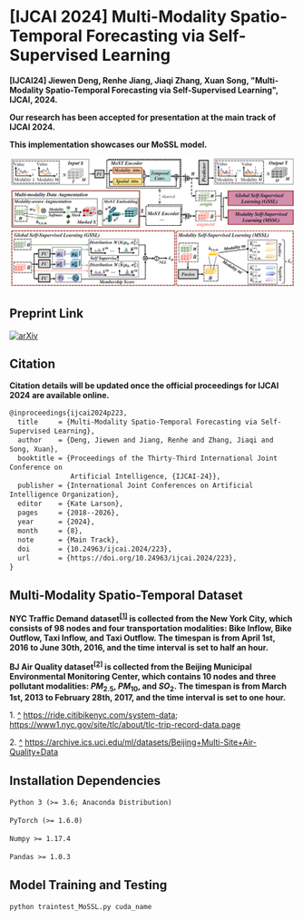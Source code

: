 # [IJCAI 2024] Multi-Modality Spatio-Temporal Forecasting via Self-Supervised Learning

**[IJCAI24] Jiewen Deng, Renhe Jiang, Jiaqi Zhang, Xuan Song, "Multi-Modality Spatio-Temporal Forecasting via Self-Supervised Learning", IJCAI, 2024.**

**Our research has been accepted for presentation at the main track of IJCAI 2024.**

**This implementation showcases our MoSSL model.** 

![image](https://github.com/beginner-sketch/MoSSL/blob/main/img/framework.png)


## Preprint Link
[![arXiv](https://img.shields.io/badge/arXiv-MoSSL-B31B1B.svg)](https://arxiv.org/abs/2405.03255)

## Citation
**Citation details will be updated once the official proceedings for IJCAI 2024 are available online.**

```
@inproceedings{ijcai2024p223,
  title     = {Multi-Modality Spatio-Temporal Forecasting via Self-Supervised Learning},
  author    = {Deng, Jiewen and Jiang, Renhe and Zhang, Jiaqi and Song, Xuan},
  booktitle = {Proceedings of the Thirty-Third International Joint Conference on
               Artificial Intelligence, {IJCAI-24}},
  publisher = {International Joint Conferences on Artificial Intelligence Organization},
  editor    = {Kate Larson},
  pages     = {2018--2026},
  year      = {2024},
  month     = {8},
  note      = {Main Track},
  doi       = {10.24963/ijcai.2024/223},
  url       = {https://doi.org/10.24963/ijcai.2024/223},
}
```

## Multi-Modality Spatio-Temporal Dataset
**NYC Traffic Demand dataset<sup id="a1">[[1]](#f1)</sup> is collected from the New York City, which consists of 98 nodes and four transportation modalities: Bike Inflow, Bike Outflow, Taxi Inflow, and Taxi Outflow. The timespan is from April 1st, 2016 to June 30th, 2016, and the time interval is set to half an hour.**

**BJ Air Quality dataset<sup id="a2">[[2]](#f2)</sup> is collected from the Beijing Municipal Environmental Monitoring Center, which contains 10 nodes and three pollutant modalities: $PM_{2.5}$, $PM_{10}$, and $SO_2$. The timespan is from March 1st, 2013 to February 28th, 2017, and the time interval is set to one hour.**

<span id="f1">1. [^](#a1)</span> https://ride.citibikenyc.com/system-data; https://www1.nyc.gov/site/tlc/about/tlc-trip-record-data.page

<span id="f2">2. [^](#a2)</span> https://archive.ics.uci.edu/ml/datasets/Beijing+Multi-Site+Air-Quality+Data

## Installation Dependencies
``` 
Python 3 (>= 3.6; Anaconda Distribution)

PyTorch (>= 1.6.0) 

Numpy >= 1.17.4

Pandas >= 1.0.3
```

## Model Training and Testing
``` 
python traintest_MoSSL.py cuda_name
```
